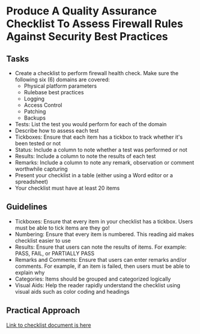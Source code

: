 # Produce A Quality Assurance Checklist To Assess Firewall Rules Against Security Best Practices


## Tasks
- Create a checklist to perform firewall health check. Make sure the following six (6) domains are covered:
  - Physical platform parameters
  - Rulebase best practices
  - Logging
  - Access Control
  - Patching
  - Backups
- Tests: List the test you would perform for each of the domain
- Describe how to assess each test
- Tickboxes: Ensure that each item has a tickbox to track whether it's been tested or not
- Status: Include a column to note whether a test was performed or not
- Results: Include a column to note the results of each test
- Remarks: Include a column to note any remark, observation or comment worthwhile capturing
- Present your checklist in a table (either using a Word editor or a spreadsheet)
- Your checklist must have at least 20 items


## Guidelines
- Tickboxes: Ensure that every item in your checklist has a tickbox. Users must be able to tick items are they go!
- Numbering: Ensure that every item is numbered. This reading aid makes checklist easier to use
- Results: Ensure that users can note the results of items. For example: PASS, FAIL, or PARTIALLY PASS
- Remarks and Comments: Ensure that users can enter remarks and/or comments. For example, if an item is failed, then users must be able to explain why
- Categories: Items should be grouped and categorized logically
- Visual Aids: Help the reader rapidly understand the checklist using visual aids such as color coding and headings


## Practical Approach
[Link to checklist document is here](https://github.com/aaronamran/MSAF-System-Administration-Fundamentals/blob/main/Firewall%20Fundamentals/qa_checklist_firewall_rules.xlsx)

